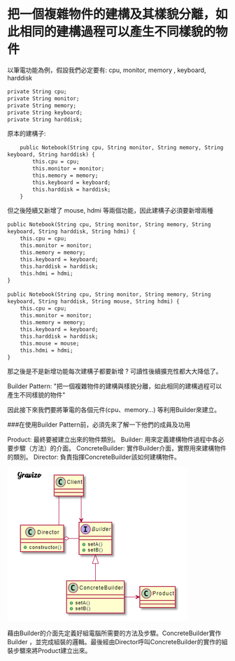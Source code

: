 # 把一個複雜物件的建構及其樣貌分離，如此相同的建構過程可以產生不同樣貌的物件


以筆電功能為例，假設我們必定要有: cpu, monitor, memory , keyboard, harddisk


    private String cpu;
    private String monitor;
    private String memory;
    private String keyboard;
    private String harddisk;

原本的建構子:


        public Notebook(String cpu, String monitor, String memory, String keyboard, String harddisk) {
            this.cpu = cpu;
            this.monitor = monitor;
            this.memory = memory;
            this.keyboard = keyboard;
            this.harddisk = harddisk;
        }


但之後陸續又新增了 mouse, hdmi 等兩個功能，因此建構子必須要新增兩種


    public Notebook(String cpu, String monitor, String memory, String keyboard, String harddisk, String hdmi) {
        this.cpu = cpu;
        this.monitor = monitor;
        this.memory = memory;
        this.keyboard = keyboard;
        this.harddisk = harddisk;
        this.hdmi = hdmi;
    }

    public Notebook(String cpu, String monitor, String memory, String keyboard, String harddisk, String mouse, String hdmi) {
        this.cpu = cpu;
        this.monitor = monitor;
        this.memory = memory;
        this.keyboard = keyboard;
        this.harddisk = harddisk;
        this.mouse = mouse;
        this.hdmi = hdmi;
    }

那之後是不是新增功能每次建構子都要新增 ? 可讀性後續擴充性都大大降低了。

Builder Pattern: "把一個複雜物件的建構與樣貌分離，如此相同的建構過程可以產生不同樣貌的物件"

因此接下來我們要將筆電的各個元件(cpu、memory...) 等利用Builder來建立。


###在使用Builder Pattern前，必須先來了解一下他們的成員及功用 

Product: 最終要被建立出來的物件類別。
Builder: 用來定義建構物件過程中各必要步驟（方法）的介面。
ConcreteBuilder: 實作Builder介面，實際用來建構物件的類別。
Director: 負責指揮ConcreteBuilder該如何建構物件。

![img.png](img.png)

藉由Builder的介面先定義好組電腦所需要的方法及步驟。ConcreteBuilder實作Builder
，並完成組裝的邏輯。最後經由Director呼叫ConcreteBuilder的實作的組裝步驟來將Product建立出來。
















